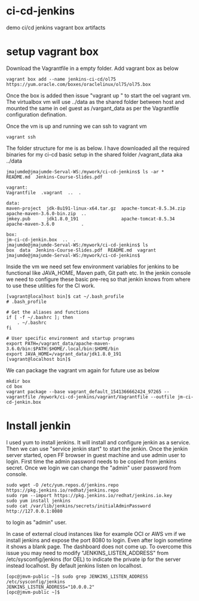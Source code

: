 # ci-cd-jenkins
demo ci/cd jenkins vagrant box artifacts

# setup vagrant box
Download the Vagrantfile in a empty folder. Add vagrant box as below                                                                                                                                                                       

```
vagrant box add --name jenkins-ci-cd/ol75 https://yum.oracle.com/boxes/oraclelinux/ol75/ol75.box
```
Once the box is added then issue "vagrant up <name>" to start the oel vagrant vm. The virtualbox vm will use ../data as the shared folder between host and mounted the same in oel guest as /vargant_data as per the Vagrantfile configuration defination. 

Once the vm is up and running we can ssh to vagrant vm 

```
vagrant ssh
```
The folder structure for me is as below. I have downloaded all the required binaries for my ci-cd basic setup in the shared folder /vagrant_data aka ../data

```
jmajumde@jmajumde-Serval-WS:/mywork/ci-cd-jenkins$ ls -ar *
README.md  Jenkins-Course-Slides.pdf

vagrant:
Vagrantfile  .vagrant  ..  .

data:
maven-project  jdk-8u191-linux-x64.tar.gz  apache-tomcat-8.5.34.zip  apache-maven-3.6.0-bin.zip  ..
jmkey.pub      jdk1.8.0_191                apache-tomcat-8.5.34      apache-maven-3.6.0          .

box:
jm-ci-cd-jenkin.box  ..  .
jmajumde@jmajumde-Serval-WS:/mywork/ci-cd-jenkins$ ls 
box  data  Jenkins-Course-Slides.pdf  README.md  vagrant
jmajumde@jmajumde-Serval-WS:/mywork/ci-cd-jenkins$ 
```

Inside the vm we need set few environment variables for jenkins to be functional like JAVA_HOME, Maven path, Git path etc. In the jenkin console we need to configure these basic pre-req so that jenkin knows from where to use these utilities for the CI work. 

```
[vagrant@localhost bin]$ cat ~/.bash_profile 
# .bash_profile

# Get the aliases and functions
if [ -f ~/.bashrc ]; then
	. ~/.bashrc
fi

# User specific environment and startup programs
export PATH=/vagrant_data/apache-maven-3.6.0/bin:$PATH:$HOME/.local/bin:$HOME/bin
export JAVA_HOME=/vagrant_data/jdk1.8.0_191
[vagrant@localhost bin]$
```

We can package the vagrant vm again for future use as below

```
mkdir box
cd box
vagrant package --base vagrant_default_1541366662424_97265 --vagrantfile /mywork/ci-cd-jenkins/vagrant/Vagrantfile --outfile jm-ci-cd-jenkin.box
```

# Install jenkin
I used yum to install jenkins. It will install and configure jenkin as a service. Then we can use "service jenkin start" to start the jenkin. Once the jenkin server started, open FF browser in guest machine and use admin user to login. First time the admin password needs to be copied from jenkins secret. Once we login we can change the "admin" user password from console. 
```
sudo wget -O /etc/yum.repos.d/jenkins.repo https://pkg.jenkins.io/redhat/jenkins.repo
sudo rpm --import https://pkg.jenkins.io/redhat/jenkins.io.key
sudo yum install jenkins
sudo cat /var/lib/jenkins/secrets/initialAdminPassword
http://127.0.0.1:8080
```

to login as "admin" user. 

In case of external cloud instances like for example OCI or AWS vm if we install jenkins and expose the port 8080 to login. Even after login sometime it shows a blank page. The dashboard does not come up. To overcome this issue you may need to modify "JENKINS_LISTEN_ADDRESS" from /etc/sysconfig/jenkins (for OEL) to indicate the private ip for the server instead localhost. By default jenkins listen on localhost. 

```
[opc@jmvm-public ~]$ sudo grep JENKINS_LISTEN_ADDRESS /etc/sysconfig/jenkins 
JENKINS_LISTEN_ADDRESS="10.0.0.2"
[opc@jmvm-public ~]$
```

